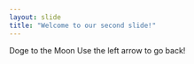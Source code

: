 ```yaml
---
layout: slide
title: "Welcome to our second slide!"
---
```

Doge to the Moon
Use the left arrow to go back!
